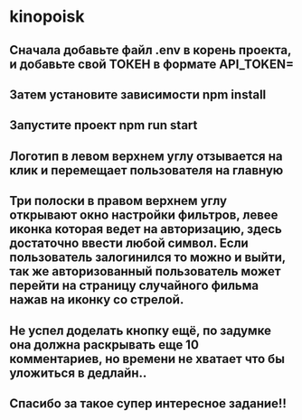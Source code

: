 # kinopoisk

## Сначала добавьте файл .env в корень проекта, и добавьте свой ТОКЕН в формате API_TOKEN=<your TOKEN here>

## Затем установите зависимости npm install

## Запустите проект npm run start

## Логотип в левом верхнем углу отзывается на клик и перемещает пользователя на главную

## Три полоски в правом верхнем углу открывают окно настройки фильтров, левее иконка которая ведет на авторизацию, здесь достаточно ввести любой символ. Если пользователь залогинился то можно и выйти, так же авторизованный пользователь может перейти на страницу случайного фильма нажав на иконку со стрелой.

## Не успел доделать кнопку ещё, по задумке она должна раскрывать еще 10 комментариев, но времени не хватает что бы уложиться в дедлайн..

## Спасибо за такое супер интересное задание!!
